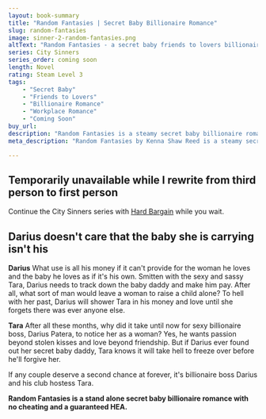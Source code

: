 ```yaml
---
layout: book-summary
title: "Random Fantasies | Secret Baby Billionaire Romance"
slug: random-fantasies
image: sinner-2-random-fantasies.png
altText: "Random Fantasies - a secret baby friends to lovers billionaire romance broken trust by Kenna Shaw Reed"
series: City Sinners
series_order: coming soon
length: Novel
rating: Steam Level 3
tags:
    - "Secret Baby"
    - "Friends to Lovers"
    - "Billionaire Romance"
    - "Workplace Romance"
    - "Coming Soon"
buy_url: 
description: "Random Fantasies is a steamy secret baby billionaire romance by Kenna Shaw Reed. When club hostess Tara hides the truth about her baby’s father, billionaire boss Darius steps in with love, loyalty, and a fierce desire to protect. A friends to lovers story of broken trust and second chances."
meta_description: "Random Fantasies by Kenna Shaw Reed is a steamy secret baby billionaire romance. Darius loves Tara—and the baby that isn’t his. Can love survive the truth?"

---
```

## Temporarily unavailable while I rewrite from third person to first person
Continue the City Sinners series with [Hard Bargain](https://mybook.to/HardBargain/ "Hard Bargain") while you wait.

## Darius doesn't care that the baby she is carrying isn't his

**Darius**
What use is all his money if it can't provide for the woman he loves and the baby he loves as if it's his own.
Smitten with the sexy and sassy Tara, Darius needs to track down the baby daddy and make him pay. After all, what sort of man would leave a woman to raise a child alone?
To hell with her past, Darius will shower Tara in his money and love until she forgets there was ever anyone else.

**Tara**
After all these months, why did it take until now for sexy billionaire boss, Darius Patera, to notice her as a woman?
Yes, he wants passion beyond stolen kisses and love beyond friendship.
But if Darius ever found out her secret baby daddy, Tara knows it will take hell to freeze over before he'll forgive her.

If any couple deserve a second chance at forever, it's billionaire boss Darius and his club hostess Tara.

**Random Fantasies is a stand alone secret baby billionaire romance with no cheating and a guaranteed HEA.**
